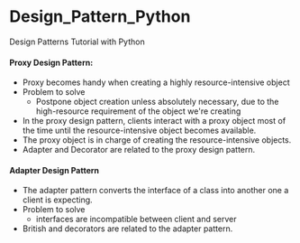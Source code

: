 # Design_Pattern_Python
 Design Patterns Tutorial with Python


#### Proxy Design Pattern:
 - Proxy becomes handy when creating a highly resource-intensive object
 - Problem to solve
   - Postpone object creation unless absolutely necessary, due to the high-resource requirement of the object we're creating
- In the proxy design pattern, clients interact with a proxy object most of the time until the resource-intensive object becomes available. 
- The proxy object is in charge of creating the resource-intensive objects. 
- Adapter and Decorator are related to the proxy design pattern.

#### Adapter Design Pattern
- The adapter pattern converts the interface of a class into another one a client is expecting.
- Problem to solve
  - interfaces are incompatible between client and server
- British and decorators are related to the adapter pattern.